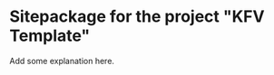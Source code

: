 Sitepackage for the project "KFV Template"
==============================================================

Add some explanation here.
